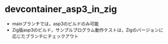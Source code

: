 # devcontainer_asp3_in_zig
- mainブランチでは，asp3のビルドのみ可能
- Zig版asp3のビルド，サンプルプログラム動作テストは，Zigのバージョンに応じたブランチにチェックアウト